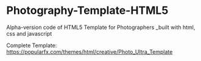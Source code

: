 # Photography-Template-HTML5
Alpha-version code of HTML5 Template for Photographers
_built with html, css and javascript


Complete Template: https://popularfx.com/themes/html/creative/Photo_Ultra_Template
